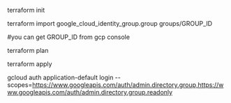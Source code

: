terraform init

terraform import google_cloud_identity_group.group groups/GROUP_ID   

#you can get GROUP_ID from gcp console

terraform plan

terraform apply


gcloud auth application-default login --scopes=https://www.googleapis.com/auth/admin.directory.group,https://www.googleapis.com/auth/admin.directory.group.readonly
